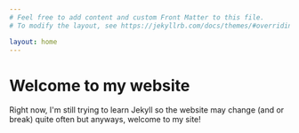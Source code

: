 ```yaml
---
# Feel free to add content and custom Front Matter to this file.
# To modify the layout, see https://jekyllrb.com/docs/themes/#overriding-theme-defaults

layout: home
---
```

# Welcome to my website
Right now, I'm still trying to learn Jekyll so the website may change (and or break) quite often but anyways, welcome to my site!
